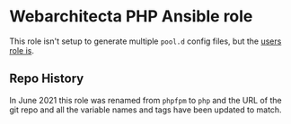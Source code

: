 # Webarchitecta PHP Ansible role

This role isn't setup to generate multiple `pool.d` config files, but the [users role is](https://git.coop/webarch/users/blob/master/templates/phpfpm_chroot_user.conf.j2).

<!-- BEGIN_ANSIBLE_DOCS -->

<!-- END_ANSIBLE_DOCS -->

## Repo History

In June 2021 this role was renamed from `phpfpm` to `php` and the URL of the git repo and all the variable names and tags have been updated to match.

